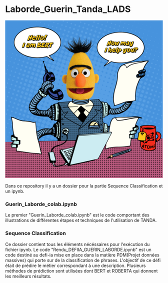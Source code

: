 # Laborde_Guerin_Tanda_LADS

![Screenshot](bert.png)

Dans ce repository il y a un dossier pour la partie Sequence Classification et un ipynb.

### Guerin_Laborde_colab.ipynb

Le premier "Guerin_Laborde_colab.ipynb" est le code comportant des illustrations de différentes étapes et techniques de l'utilisation de TANDA.

### Sequence Classification

Ce dossier contient tous les éléments nécéssaires pour l'exécution du fichier ipynb. Le code "Rendu_DEFIIA_GUERIN_LABORDE.ipynb" est un code destiné au defi-ia mise en place dans la matière PDM(Projet données massives) qui porte sur de la classification de phrases. L'objectif de ce défi était de prédire le métier correspondant à une description. Plusieurs méthodes de prédiction sont utilisées dont BERT et ROBERTA qui donnent les meilleurs résultats.

